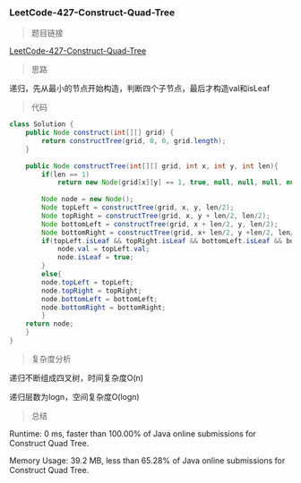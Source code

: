 ### LeetCode-427-Construct-Quad-Tree

> 题目链接

[LeetCode-427-Construct-Quad-Tree](https://leetcode.com/problems/construct-quad-tree/)

> 思路

递归，先从最小的节点开始构造，判断四个子节点，最后才构造val和isLeaf

> 代码

```java
class Solution {
    public Node construct(int[][] grid) {
        return constructTree(grid, 0, 0, grid.length);   
    }
    
    public Node constructTree(int[][] grid, int x, int y, int len){
        if(len == 1)
            return new Node(grid[x][y] == 1, true, null, null, null, null);
        
        Node node = new Node();
        Node topLeft = constructTree(grid, x, y, len/2);
        Node topRight = constructTree(grid, x, y + len/2, len/2);
        Node bottomLeft = constructTree(grid, x + len/2, y, len/2);
        Node bottomRight = constructTree(grid, x+ len/2, y +len/2, len/2);
        if(topLeft.isLeaf && topRight.isLeaf && bottomLeft.isLeaf && bottomRight.isLeaf && topLeft.val == topRight.val && topRight.val == bottomLeft.val && bottomLeft.val == bottomRight.val){
            node.val = topLeft.val;
            node.isLeaf = true;
        }
        else{
        node.topLeft = topLeft;
        node.topRight = topRight;
        node.bottomLeft = bottomLeft;
        node.bottomRight = bottomRight;
        }
    return node;
    }
}
```

> 复杂度分析

递归不断组成四叉树，时间复杂度O(n)

递归层数为logn，空间复杂度O(logn)

> 总结

Runtime: 0 ms, faster than 100.00% of Java online submissions for Construct Quad Tree.

Memory Usage: 39.2 MB, less than 65.28% of Java online submissions for Construct Quad Tree.
